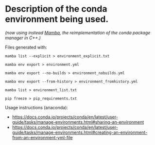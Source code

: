 
# Description of the conda environment being used.

*(now using instead [Mamba](https://mamba.readthedocs.io/en/latest/), the reimplementation of the conda package manager in C++.)*

Files generated with:

	mamba list --explicit > environment_explicit.txt

	mamba env export > environment.yml

	mamba env export --no-builds > environment_nobuilds.yml

	mamba env export --from-history > environment_fromhistory.yml

	mamba list > environment_list.txt

	pip freeze > pip_requirements.txt


Usage instructions (anaconda):

* https://docs.conda.io/projects/conda/en/latest/user-guide/tasks/manage-environments.html#sharing-an-environment
* https://docs.conda.io/projects/conda/en/latest/user-guide/tasks/manage-environments.html#creating-an-environment-from-an-environment-yml-file
